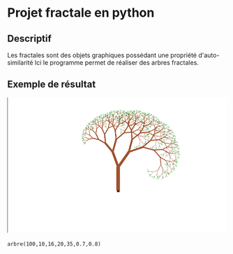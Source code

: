 # Projet fractale en python

## Descriptif
Les fractales sont des objets graphiques possédant une propriété d'auto-similarité
Ici le programme permet de réaliser des arbres fractales.

## Exemple de résultat
![Voila un exemple de résultat obtenu avec le code ci dessous](https://github.com/LouisDelprat/Fractale/blob/9ef5ac00749545136b197ed5844c6fd3198f55c5/arbre_gauch.PNG)
```
arbre(100,10,16,20,35,0.7,0.8)
```

